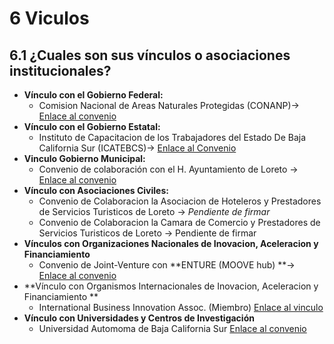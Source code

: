 # 6 Viculos

## 6.1 ¿Cuales son sus vínculos o asociaciones institucionales?

* **Vínculo con el Gobierno Federal:**
  * Comision Nacional de Areas Naturales Protegidas \(CONANP\)-&gt; [Enlace al convenio](https://drive.google.com/a/ecoalianzaloreto.org/file/d/0ByoBgBwWpuxHS1RGV0ZDb1VrZUE/view?usp=sharing)
* **Vínculo con el Gobierno Estatal:**
  * Instituto de Capacitacion de los Trabajadores del Estado De Baja California Sur \(ICATEBCS\)-&gt; [Enlace al Convenio](https://drive.google.com/a/ecoalianzaloreto.org/file/d/0ByoBgBwWpuxHYjc4bHhHZ3NMUTA/view?usp=sharing)
* **Vinculo Gobierno Municipal:**
  * Convenio de colaboración con el H. Ayuntamiento de Loreto -&gt; [Enlace al convenio](https://drive.google.com/open?id=0ByoBgBwWpuxHVEpyR3BHMFMyYVE)
* **Vínculo con Asociaciones Civiles:**
  * Convenio de Colaboracion la Asociacion de Hoteleros y Prestadores de Servicios Turisticos de Loreto -&gt; _Pendiente de firmar_
  * Convenio de Colaboracion la Camara de Comercio y Prestadores de Servicios Turisticos de Loreto -&gt; Pendiente de firmar
* **Vínculos con Organizaciones Nacionales de Inovacion, Aceleracion y Financiamiento** 
  * Convenio de Joint-Venture con **ENTURE \(MOOVE hub\) **-&gt;  [Enlace al convenio](https://drive.google.com/open?id=0ByoBgBwWpuxHeEkycXd1dE5PNzg)
* **Vínculo con Organismos Internacionales de Inovacion, Aceleracion y Financiamiento **
  * International Business Innovation Assoc. \(Miembro\) [Enlace al vinculo](https://drive.google.com/a/ecoalianzaloreto.org/file/d/0ByoBgBwWpuxHbjgtQ0dObi1BZ1E/view?usp=sharing)
* **Vínculo con Universidades y Centros de Investigación**
  * Universidad Automoma de Baja California Sur [Enlace al convenio](https://drive.google.com/a/ecoalianzaloreto.org/file/d/0ByoBgBwWpuxHZm5TeUpGYlVFaEU/view?usp=sharing)

